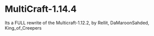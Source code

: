 # MultiCraft-1.14.4
Its a FULL rewrite of the Multicraft-1.12.2, by Rellit, DaMaroonSahded, King_of_Creepers
